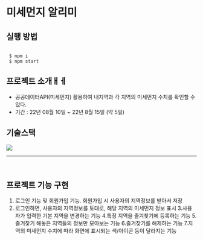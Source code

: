 #  미세먼지 알리미


## 실행 방법

```

 $ npm i
 $ npm start

```


## 프로젝트 소개ㅐㅔ

- 공공데이터API(미세먼지) 활용하여 내지역과 각 지역의 미세먼지 수치를 확인할 수 있다.
- 기간 : 22년 08월 10일 ~ 22년 8월 15일 (약 5일)

## 기술스택

<img src="https://img.shields.io/badge/emotion-ff69b4"/>
 
</details>

<br>

---

<br>

## 프로젝트 기능 구현

1. 로그인 기능 및 회원가입 기능. 회원가입 시 사용자의 지역정보를 받아서 저장
2. 로그인하면, 사용자의 지역정보를 토대로, 해당 지역의 미세먼지 정보 표시
3.사용자가 입력한 기본 지역을 변경하는 기능
4.특정 지역을 즐겨찾기에 등록하는 기능
5.즐겨찾기 해놓은 지역들의 정보만 모아보는 기능
6.즐겨찾기를 해제하는 기능
7.지역의 미세먼지 수치에 따라 화면에 표시되는 색/아이콘 등이 달라지는 기능

